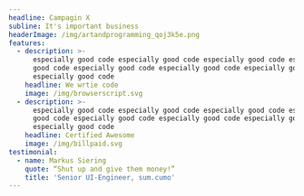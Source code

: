 ```yaml
---
headline: Campagin X
subline: It's important business
headerImage: /img/artandprogramming_qoj3k5e.png
features:
  - description: >-
      especially good code especially good code especially good code especially
      good code especially good code especially good code especially good code
      especially good code
    headline: We wrtie code
    image: /img/browserscript.svg
  - description: >-
      especially good code especially good code especially good code especially
      good code especially good code especially good code especially good code
      especially good code
    headline: Certified Awesome
    image: /img/billpaid.svg
testimonial:
  - name: Markus Siering
    quote: “Shut up and give them money!”
    title: 'Senior UI-Engineer, sum.cumo'
---
```


